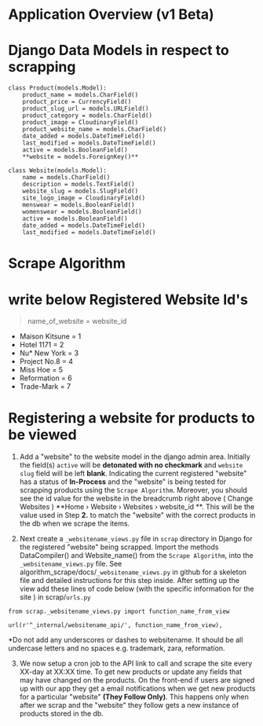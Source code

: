 Application Overview (v1 Beta)
===================

Django Data Models in respect to scrapping
===================
```
class Product(models.Model):
    product_name = models.CharField()
    product_price = CurrencyField()
    product_slug_url = models.URLField()
    product_category = models.CharField()
    product_image = CloudinaryField()
    product_website_name = models.CharField()
    date_added = models.DateTimeField()
    last_modified = models.DateTimeField()
    active = models.BooleanField()
    **website = models.ForeignKey()**

class Website(models.Model):
    name = models.CharField()
    description = models.TextField()
    website_slug = models.SlugField()
    site_logo_image = CloudinaryField()
    menswear = models.BooleanField()
    womenswear = models.BooleanField()
    active = models.BooleanField()
    date_added = models.DateTimeField()
    last_modified = models.DateTimeField()
```
Scrape Algorithm
=============
write below
Registered Website Id's
===================
> name_of_website = website_id

- Maison Kitsune = 1
- Hotel 1171 = 2
- Nu* New York = 3
- Project No.8 = 4
- Miss Hoe = 5
- Reformation = 6
- Trade-Mark = 7


Registering a website for products to be viewed
==============

1. Add a "website" to the website model in the django admin area. Initially the field(s) `active`  will be **detonated with no checkmark** and  `website slug` field will be left **blank**. Indicating the current registered "website" has a status of **In-Process**  and the "website" is being tested for scrapping products using the `Scrape Algorithm`. Moreover, you should see the id value for the website in the breadcrumb right above ( Change Websites ) **Home › Website › Websites › website_id **. This will be the value used in Step **2.** to match the "website" with the correct products in the db when we scrape the items.
 
2. Next create a `_websitename_views.py` file in `scrap` directory in Django for the registered "website" being scrapped.  Import the methods DataCompiler() and Website_name() from the `Scrape Algorithm`,  into the `_websitename_views.py` file. See algorithm_scrape/docs/`_websitename_views.py` in github for a skeleton file and detailed instructions for this step inside. After setting up the view add these lines of code below (with the specific information for the site ) in scrap/`urls.py` 
```
from scrap._websitename_views.py import function_name_from_view

url(r'^_internal/websitename_api/', function_name_from_view),
```
*Do not add any underscores or dashes to websitename. It should be all undercase letters and no spaces e.g. trademark, zara, reformation.

3. We now setup a cron job to the API link to call and scrape the site every XX-day at XX:XX time. To get new products or update any fields that may have changed on the products. On the front-end if users are  signed up with our app they get a email notifications when we get new products for a particular "website" **(They Follow Only)**. This happens only when after we scrap and the "website" they follow gets a new instance of products stored in the db.